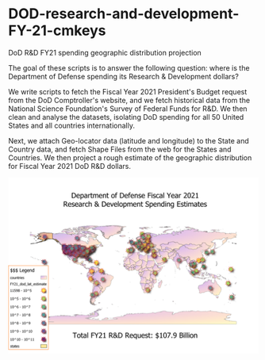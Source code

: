 # DOD-research-and-development-FY-21-cmkeys
 DoD R&D FY21 spending geographic distribution projection

The goal of these scripts is to answer the following question: where is the Department of Defense spending 
its Research & Development dollars? 

We write scripts to fetch the Fiscal Year 2021 President's Budget request from the DoD Comptroller's website, 
and we fetch historical data from the National Science Foundation's Survey of Federal Funds for R&D. We then
clean and analyse the datasets, isolating DoD spending for all 50 United States and all countries internationally.

Next, we attach Geo-locator data (latitude and longitude) to the State and Country data, and fetch Shape Files 
from the web for the States and Countries. We then project a rough estimate of the geographic distribution 
for Fiscal Year 2021 DoD R&D dollars.

![](https://github.com/cmkeys/DOD-research-and-development-FY-21-cmkeys/blob/master/World.png)
